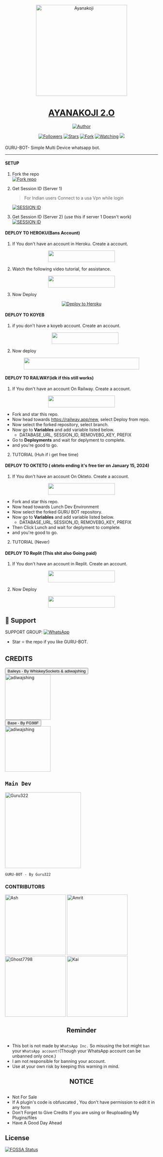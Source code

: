 <p align="center">  
  <a href="https://youtu.be/WcA7GZuaN0A">
    <img alt="Ayanakoji" height="300" src="https://f.uguu.se/ZBzFAzgj.jpg">
    <h1 align="center">AYANAKOJI 2.O</h1>
  </a>
</p>
<p align="center">
<a href="https://github.com/Guru322"><img title="Author" src="https://img.shields.io/badge/GURU-BOT-black?style=for-the-badge&logo=telegram"></a>
<p/>
<p align="center">
<a href="https://github.com/Guru322?tab=followers"><img title="Followers" src="https://img.shields.io/github/followers/Guru322?label=Followers&style=social"></a>
<a href="https://github.com/Guru322/GURU-BOT/stargazers/"><img title="Stars" src="https://img.shields.io/github/stars/Guru322/GURU-BOT?&style=social"></a>
<a href="https://github.com/Guru322/GURU-BOT/network/members"><img title="Fork" src="https://img.shields.io/github/forks/Guru322/GURU-BOT?style=social"></a>
<a href="https://github.com/Guru322/GURU-BOT/watchers"><img title="Watching" src="https://img.shields.io/github/watchers/Guru322/GURU-BOT?label=Watching&style=social"></a>
<a href="https://app.fossa.com/projects/git%2Bgithub.com%2FGuru322%2FGURU-BOT?ref=badge_shield" alt="FOSSA Status"><img src="https://app.fossa.com/api/projects/git%2Bgithub.com%2FGuru322%2FGURU-BOT.svg?type=shield"/></a>
</p>

####  
GURU-BOT- Simple Multi Device whatsapp bot.

***

#### SETUP

1. Fork the repo
    <br>
<a href='https://github.com/Guru322/GURU-BOT/fork' target="_blank"><img alt='Fork repo' src='https://img.shields.io/badge/Fork Repo-100000?style=for-the-badge&logo=scan&logoColor=white&labelColor=black&color=black'/></a>



2. Get Session ID (Server 1)
   > For Indian users Connect to a usa Vpn while login
    
     <a href='https://session.guruapi.tech' target="_blank"><img alt='SESSION ID' src='https://img.shields.io/badge/Session_id-100000?style=for-the-badge&logo=scan&logoColor=white&labelColor=black&color=black'/></a>


3. Get Session ID (Server 2) (use this if server 1 Doesn't work)
    <br>
<a href='https://replit.com/@UsharaniSahoo1/GURU-BOT-PAIR?v=1' target="_blank"><img alt='SESSION ID' src='https://img.shields.io/badge/Session_id-100000?style=for-the-badge&logo=scan&logoColor=white&labelColor=black&color=black'/></a>


#### DEPLOY TO HEROKU(Bans Account)

1. If You don't have an account in Heroku. Create a account.
    <br>
<p align="center"><a href="https://signup.heroku.com"> <img src="https://img.shields.io/badge/heroku%20Account-blue?style=for-the-badge&logo=heroku" width="220" height="38.45"/></a></p>

2. Watch the following video tutorial, for assistance.
    <br>
<p align="center"><a href="https://youtu.be/yfdzckCcbPk?si=doxesZtn87BepUBw"> <img src="https://img.shields.io/badge/heroku%20Tutorial-blue?style=for-the-badge&logo=heroku" width="220" height="38.45"/></a></p>

3. Now Deploy
   <br>
 <div align="center">
  <a href="https://heroku.com/deploy?template=https://github.com/Guru322/Bypass">
    <img src="https://www.herokucdn.com/deploy/button.svg" alt="Deploy to Heroku">
  </a>
</div>

#### DEPLOY TO KOYEB

1. if you don't have a koyeb account. Create an account.
   <br>
   <p align="center"><a href="https://app.koyeb.com/auth/signup"> <img src="https://img.shields.io/badge/Koyeb account-blue?style=for-the-badge&logo=koyeb" width="220" height="38.45"/></a></p>

2. Now deploy
   <br>
  <p align="center"><a href="https://guru-bot-deploy.vercel.app"> <img src="https://www.koyeb.com/static/images/deploy/button.svg" width="380" height="38.45"/></a></p>




#### DEPLOY TO RAILWAY(idk if this still works)

1. If You don't have an account On Railway. Create a account.
    <br>
<p align="center"><a href="https://railway.app"> <img src="https://img.shields.io/badge/RailWay%20Account-blue?style=for-the-badge&logo=Railway" width="220" height="38.45"/></a></p>

 - Fork and star this repo.
- Now head towards https://railway.app/new, select Deploy from repo.
- Now select the forked repository, select branch.
- Now go to <b>Variables</b> and add variable listed below.
   - DATABASE_URL, SESSION_ID, REMOVEBG_KEY, PREFIX
- Go to <b>Deployments</b> and wait for deplyment to complete.
- and you're good to go.
  
2. TUTORIAL (Huh if i get free time)
#### DEPLOY TO OKTETO ( okteto ending it's free tier on January 15, 2024)

1. If You don't have an account On Okteto. Create a account.
    <br>
<p align="center"><a href="https://www.okteto.com/pricing/?plan=SaaS"> <img src="https://img.shields.io/badge/Okteto%20Account-blue?style=for-the-badge&logo=okteto" width="220" height="38.45"/></a></p>

 - Fork and star this repo.
- Now head towards Lunch Dev Environment
- Now select the forked GURU BOT repository.
- Now go to <b>Variables</b> and add variable listed below.
   - DATABASE_URL, SESSION_ID, REMOVEBG_KEY, PREFIX
- Then Click Lunch and wait for deplyment to complete.
- and you're good to go.

2. TUTORIAL (Never)
#### DEPLOY TO Replit (This shit also Going paid)

1. If You don't have an account in Replit. Create an account.
    <br>
<p align="center"><a href="https://replit.com/signup"> <img src="https://img.shields.io/badge/replit%20Account-blue?style=for-the-badge&logo=replit" width="220" height="38.45"/></a></p>

2. Now Deploy
    <br>
<p align="center"><a href="https://repl.it/github/Guru322/GURU-BOT"> <img src="https://img.shields.io/badge/replit%20Deploy-blue?style=for-the-badge&logo=replit" width="220" height="38.45"/></a></p>

 
 ## 🤩 Support

SUPPORT GROUP: <a href="https://chat.whatsapp.com/F3sB3pR3tClBvVmlIkqDJp"><img alt="WhatsApp" src="https://camo.githubusercontent.com/2157131829ac512183ee8f8b6c6f803688a4cc66a2e686602844e80478401a7c/68747470733a2f2f696d672e736869656c64732e696f2f62616467652f4a6f696e2047726f75702d3235443336363f7374796c653d666f722d7468652d6261646765266c6f676f3d7768617473617070266c6f676f436f6c6f723d7768697465"/></a>

- Star ⭐ the repo if you like GURU-BOT.

## CREDITS 
<div><button id="boton" type="button">Baileys - By WhiskeySockets & adiwajshing</button></div>
<a href="https://github.com/WhiskeySockets/Baileys"><img src="https://github.com/WhiskeySockets.png" width="150" height="150" alt="adiwajshing"/></a>

<div><button id="boton" type="button">Base  - By FG98F</button></div>
<a href="https://github.com/FG98F"><img src="https://github.com/FG98F.png" width="150" height="150" alt="adiwajshing"/></a>



## `Main Dev` 
<a href="https://github.com/Guru322"><img src="https://github.com/Guru322.png" width="250" height="250" alt="Guru322"/></a>
  
`GURU-BOT - By Guru322`

### CONTRIBUTORS
<a href="https://github.com/IndraTensei"><img src="https://github.com/IndraTensei.png" width="200" height="200" alt="Ash"/></a>
<a href="https://github.com/Amrit9304"><img src="https://github.com/Amrit9304.png" width="200" height="200" alt="Amrit"/></a>
<a href="https://github.com/Ghost7798"><img src="https://github.com/Ghost7798.png" width="200" height="200" alt="Ghost7798"/></a>
<a href="https://github.com/Kai0071"><img src="https://github.com/Kai0071.png" width="200" height="200" alt="Kai"/></a>

<h2 align="center">  Reminder
</h2>
   
## 
- This bot is not made by `WhatsApp Inc.` So misusing the bot might `ban` your `WhatsApp account!`(Though your WhatsApp account can be unbanned only once.)
- I am not responsible for banning your account.
- Use at your own risk by keeping this warning in mind.


<h2 align="center">  NOTICE
</h2>
   
## 
- Not For Sale
- If A plugin's code is obfuscated , You don't have permission to edit it in any form 
- Don't Forget to Give Credits If you are using or Reuploading My Plugins/files
- Have A Good Day Ahead



## License
[![FOSSA Status](https://app.fossa.com/api/projects/git%2Bgithub.com%2FGuru322%2FGURU-BOT.svg?type=large)](https://app.fossa.com/projects/git%2Bgithub.com%2FGuru322%2FGURU-BOT?ref=badge_large)

